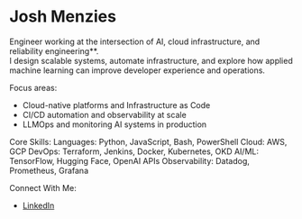 # Josh Menzies

Engineer working at the intersection of AI, cloud infrastructure, and reliability engineering**.  
I design scalable systems, automate infrastructure, and explore how applied machine learning can improve developer experience and operations.  


Focus areas:  
- Cloud-native platforms and Infrastructure as Code  
- CI/CD automation and observability at scale  
- LLMOps and monitoring AI systems in production  


Core Skills:
Languages: Python, JavaScript, Bash, PowerShell
Cloud: AWS, GCP
DevOps: Terraform, Jenkins, Docker, Kubernetes, OKD
AI/ML: TensorFlow, Hugging Face, OpenAI APIs
Observability: Datadog, Prometheus, Grafana

 
Connect With Me:
- [LinkedIn](https://www.linkedin.com/in/josh-m123456/)
